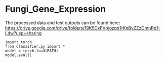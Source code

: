 # Fungi_Gene_Expression

The processed data and test outputs can be found here: https://drive.google.com/drive/folders/19K5DxFVpjozpd1rKnBvZZzDmnPp1-Ldw?usp=sharing

```
import torch
from classifier.py import *
model = torch.load(PATH)
model.eval()
```

